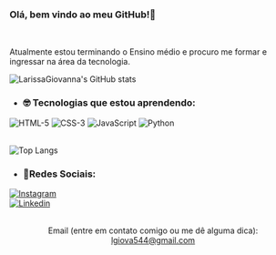 ### Olá, bem vindo ao meu GitHub!👋
<br>

Atualmente estou terminando o Ensino médio e procuro me formar e ingressar na área da tecnologia.

![LarissaGiovanna's GitHub stats](https://github-readme-stats.vercel.app/api?username=LarissaGiovanna&show_icons=true&theme=transparent&rank_icon=github&locale=pt-br)

- ### 🤓 Tecnologias que estou aprendendo:
<div>
<img src="https://img.shields.io/badge/HTML5-E34F26?style=for-the-badge&logo=html5&logoColor=white" alt="HTML-5">
<img src="https://img.shields.io/badge/CSS3-1572B6?style=for-the-badge&logo=css3&logoColor=white" alt="CSS-3">
<img src="https://img.shields.io/badge/JavaScript-F7DF1E?style=for-the-badge&logo=javascript&logoColor=black" alt="JavaScript">
<img src="https://img.shields.io/badge/Python-14354C?style=for-the-badge&logo=python&logoColor=white" alt="Python">
</div>
<br>

![Top Langs](https://github-readme-stats.vercel.app/api/top-langs/?username=LarissaGiovanna&layout=compact&theme=transparent)

- ### 📱Redes Sociais:

<div style="display:flex; flex-direction:column">
<a href="https://instagram.com/larii.giovanna">
<img src="https://img.shields.io/badge/Instagram-E4405F?style=for-the-badge&logo=instagram&logoColor=white" alt="Instagram">
<a href="https://www.linkedin.com/in/larissa-giovanna-3b8391309/">
<img src="https://img.shields.io/badge/LinkedIn-0077B5?style=for-the-badge&logo=linkedin&logoColor=white" alt="Linkedin">
</a>
</div>
<br>
<div style="text-align:center">
<p>Email (entre em contato comigo ou me dê alguma dica):
<br>
<a href="https://mail.google.com/mail/#inbox?compose=CllgCJvkXgbsvLlltrHBmFJbVJrJJzxjqrNKDwCZxNsXLQLzmsnwRRDpkvTPgrKbQTVSxrxcHQB">lgiova544@gmail.com
</div>
